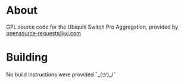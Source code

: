 # About

GPL source code for the Ubiquiti Switch Pro Aggregation, provided by [opensource-requests@ui.com](mailto:opensource-requests@ui.com)

# Building

No build instructions were provided ¯\_(ツ)_/¯
